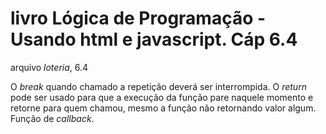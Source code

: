 # livro Lógica de Programação - Usando html e javascript. Cáp 6.4
arquivo *loteria*, 6.4

O *break* quando chamado a repetição deverá ser interrompida.
O *return* pode ser usado para que a execução da função pare naquele momento e retorne para quem chamou, mesmo a função não retornando valor algum.
Função de *callback*.